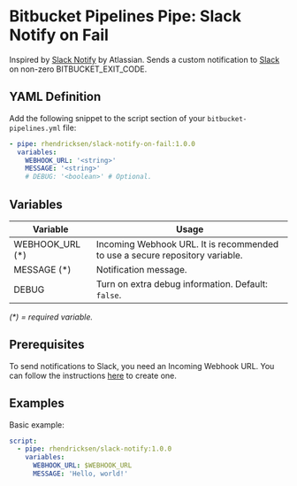 # Bitbucket Pipelines Pipe: Slack Notify on Fail

Inspired by [Slack Notify](https://bitbucket.org/atlassian/slack-notify/src/master/) by Atlassian.
Sends a custom notification to [Slack](https://slack.com) on non-zero BITBUCKET_EXIT_CODE.

## YAML Definition

Add the following snippet to the script section of your `bitbucket-pipelines.yml` file:

```yaml
- pipe: rhendricksen/slack-notify-on-fail:1.0.0
  variables:
    WEBHOOK_URL: '<string>'
    MESSAGE: '<string>'
    # DEBUG: '<boolean>' # Optional.
```

## Variables

| Variable           | Usage                                                       |
| --------------------- | ----------------------------------------------------------- |
| WEBHOOK_URL (*) | Incoming Webhook URL. It is recommended to use a secure repository variable.  |
| MESSAGE (*)     | Notification message. |
| DEBUG           | Turn on extra debug information. Default: `false`. | 

_(*) = required variable._

## Prerequisites

To send notifications to Slack, you need an Incoming Webhook URL. You can follow the instructions [here](https://api.slack.com/incoming-webhooks) to create one.

## Examples

Basic example:

```yaml
script:
  - pipe: rhendricksen/slack-notify:1.0.0
    variables:
      WEBHOOK_URL: $WEBHOOK_URL
      MESSAGE: 'Hello, world!'
```
